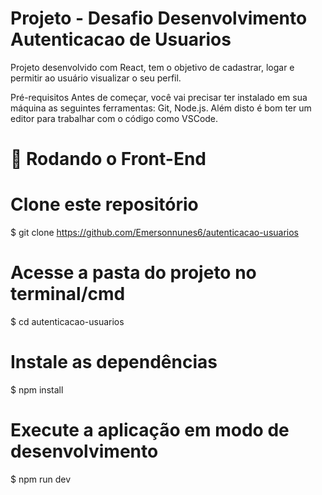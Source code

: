 # Projeto - Desafio Desenvolvimento Autenticacao de Usuarios
Projeto desenvolvido com React, tem o objetivo de cadastrar, logar e permitir ao usuário visualizar o seu perfil. 

Pré-requisitos
Antes de começar, você vai precisar ter instalado em sua máquina as seguintes ferramentas: Git, Node.js. Além disto é bom ter um editor para trabalhar com o código como VSCode.

# 🎲 Rodando o Front-End

# Clone este repositório
$ git clone <https://github.com/Emersonnunes6/autenticacao-usuarios>

# Acesse a pasta do projeto no terminal/cmd
$ cd autenticacao-usuarios

# Instale as dependências
$ npm install

# Execute a aplicação em modo de desenvolvimento
$ npm run dev
